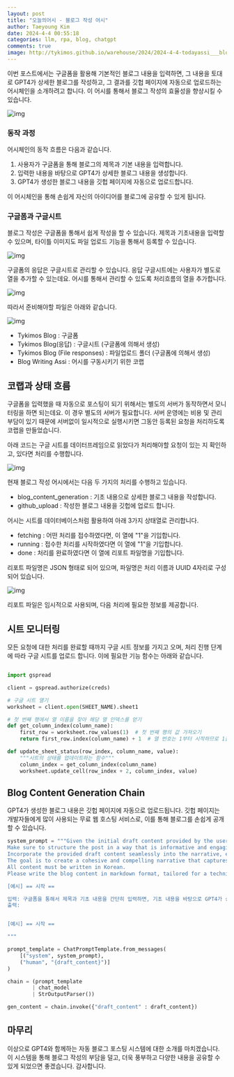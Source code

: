 ```yaml
---
layout: post
title: "오늘의어시 - 블로그 작성 어시"
author: Taeyoung Kim
date: 2024-4-4 00:55:18
categories: llm, rpa, blog, chatgpt
comments: true
image: http://tykimos.github.io/warehouse/2024/2024-4-4-todayassi___blog_writing_assi_title.jpeg
---
```


이번 포스트에서는 구글폼을 활용해 기본적인 블로그 내용을 입력하면, 그 내용을 토대로 GPT4가 상세한 블로그를 작성하고, 그 결과를 깃헙 페이지에 자동으로 업로드하는 어시체인을 소개하려고 합니다. 이 어시를 통해서 블로그 작성의 효율성을 향상시킬 수 있습니다.

![img](http://tykimos.github.io/warehouse/2024/2024-4-4-todayassi___blog_writing_assi_title.jpeg)

### 동작 과정

어시체인의 동작 흐름은 다음과 같습니다.

1. 사용자가 구글폼을 통해 블로그의 제목과 기본 내용을 입력합니다.
2. 입력한 내용을 바탕으로 GPT4가 상세한 블로그 내용을 생성합니다.
3. GPT4가 생성한 블로그 내용을 깃헙 페이지에 자동으로 업로드합니다.

이 어시체인을 통해 손쉽게 자신의 아이디어를 블로그에 공유할 수 있게 됩니다. 

### 구글폼과 구글시트

블로그 작성은 구글폼을 통해서 쉽게 작성을 할 수 있습니다. 제목과 기초내용을 입력할 수 있으며, 타이틀 이미지도 파일 업로드 기능을 통해서 등록할 수 있습니다. 

![img](http://tykimos.github.io/warehouse/2024/2024-4-4-todayassi___blog_writing_assi_1.jpg)

구글폼의 응답은 구글시트로 관리할 수 있습니다. 응답 구글시트에는 사용자가 별도로 열을 추가할 수 있는데요. 어시를 통해서 관리할 수 있도록 처리흐름의 열을 추가합니다. 

![img](http://tykimos.github.io/warehouse/2024/2024-4-4-todayassi___blog_writing_assi_2.jpg)

따라서 준비해야할 파일은 아래와 같습니다. 

![img](http://tykimos.github.io/warehouse/2024/2024-4-4-todayassi___blog_writing_assi_3.jpg)

- Tykimos Blog : 구글폼
- Tykimos Blog(응답) : 구글시트 (구글폼에 의해서 생성)
- Tykimos Blog (File responses) : 파일업로드 폴더 (구글폼에 의해서 생성)
- Blog Writing Assi : 어시를 구동시키기 위한 코랩

## 코랩과 상태 흐름

구글폼을 입력했을 때 자동으로 포스팅이 되기 위해서는 별도의 서버가 동작하면서 모니터링을 하면 되는데요. 이 경우 별도의 서버가 필요합니다. 서버 운영에는 비용 및 관리 부담이 있기 때문에 서버없이 일시적으로 실행시키면 그동안 등록된 요청을 처리하도록 코랩을 만들었습니다.

아래 코드는 구글 시트를 데이터프레임으로 읽었다가 처리해야할 요청이 있는 지 확인하고, 있다면 처리를 수행합니다.

![img](http://tykimos.github.io/warehouse/2024/2024-4-4-todayassi___blog_writing_assi_4.jpg)

현재 블로그 작성 어시에서는 다음 두 가지의 처리를 수행하고 있습니다.

- blog_content_generation : 기초 내용으로 상세한 블로그 내용을 작성합니다.
- github_upload : 작성한 블로그 내용을 깃헙에 업로드 합니다.

어시는 시트를 데이터베이스처럼 활용하여 아래 3가지 상태열로 관리합니다.

- fetching : 어떤 처리를 접수하였다면, 이 열에 "1"을 기입합니다.
- running : 접수한 처리를 시작하였다면 이 열에 "1"을 기입합니다.
- done : 처리를 완료하였다면 이 열에 리포트 파일명을 기입합니다.

리포트 파일명은 JSON 형태로 되어 있으며, 파일명은 처리 이름과 UUID 4자리로 구성되어 있습니다.

![img](http://tykimos.github.io/warehouse/2024/2024-4-4-todayassi___blog_writing_assi_5.jpg)

리포트 파일은 임시적으로 사용되며, 다음 처리에 필요한 정보를 제공합니다.

## 시트 모니터링

모든 요청에 대한 처리를 완료할 때까지 구글 시트 정보를 가지고 오며, 처리 진행 단계에 따라 구글 시트를 업로드 합니다. 이에 필요한 기능 함수는 아래와 같습니다.

```python

import gspread

client = gspread.authorize(creds)

# 구글 시트 열기
worksheet = client.open(SHEET_NAME).sheet1

# 첫 번째 행에서 열 이름을 찾아 해당 열 인덱스를 얻기
def get_column_index(column_name):
    first_row = worksheet.row_values(1)  # 첫 번째 행의 값 가져오기
    return first_row.index(column_name) + 1  # 열 번호는 1부터 시작하므로 1을 더해야 합니다.

def update_sheet_status(row_index, column_name, value):
    """시트의 상태를 업데이트하는 함수"""
    column_index = get_column_index(column_name)
    worksheet.update_cell(row_index + 2, column_index, value)
```

## Blog Content Generation Chain

GPT4가 생성한 블로그 내용은 깃헙 페이지에 자동으로 업로드됩니다. 깃헙 페이지는 개발자들에게 많이 사용되는 무료 웹 호스팅 서비스로, 이를 통해 블로그를 손쉽게 공개할 수 있습니다. 

```python
system_prompt = """Given the initial draft content provided by the user, generate a comprehensive and engaging blog post body that expands upon the draft with additional insights, explanations, and related content.
Make sure to structure the post in a way that is informative and engaging to the reader.
Incorporate the provided draft content seamlessly into the narrative, enhancing it with creative elements and factual information where appropriate.
The goal is to create a cohesive and compelling narrative that captures the reader's interest and provides valuable information on the topic.
All content must be written in Korean.
Please write the blog content in markdown format, tailored for a technical blog, including code snippets, bullet points, and headers to ensure clarity and enhance readability. Do not invent or create arbitrary source code or information; only expand upon and provide detailed and friendly explanations based on the information provided by the user.

[예시] == 시작 ==

입력: 구글폼을 통해서 제목과 기초 내용을 간단히 입력하면, 기초 내용을 바탕으로 GPT4가 상세 블로그를 작성 한 후, 깃헙 페이지에 자동으로 업로드를 수행합니다. 
출력:


[예시] == 시작 ==

"""

prompt_template = ChatPromptTemplate.from_messages(
    [("system", system_prompt),
    ("human", "{draft_content}")]
)

chain = (prompt_template
        | chat_model
        | StrOutputParser())

gen_content = chain.invoke({"draft_content" : draft_content})
```

## 마무리

이상으로 GPT4와 함께하는 자동 블로그 포스팅 시스템에 대한 소개를 마치겠습니다. 이 시스템을 통해 블로그 작성의 부담을 덜고, 더욱 풍부하고 다양한 내용을 공유할 수 있게 되었으면 좋겠습니다. 감사합니다.
